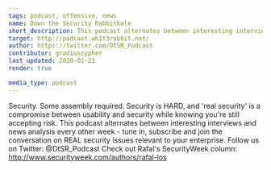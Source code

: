 ```yaml
---
tags: podcast, offensive, news
name: Down the Security Rabbithole
short_description: This podcast alternates between interesting interviews and news analysis every other week.
target: http://podcast.wh1t3rabbit.net/
author: https://twitter.com/DtSR_Podcast
contributor: gradiuscypher
last_updated: 2020-01-21
render: true

media_type: podcast
---
```


Security. Some assembly required. Security is HARD, and 'real security' is a compromise between usability and security while knowing you're still accepting risk. This podcast alternates between interesting interviews and news analysis every other week - tune in, subscribe and join the conversation on REAL security issues relevant to your enterprise. Follow us on Twitter: @DtSR_Podcast Check out Rafal's SecurityWeek column: http://www.securityweek.com/authors/rafal-los